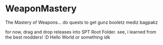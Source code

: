 # WeaponMastery
The Mastery of Weapons... do quests to get gunz booletz mediz bagpakz

for now, drag and drop releases into SPT Root Folder. see, i learned from the best modders! :D
Hello World or something idk
